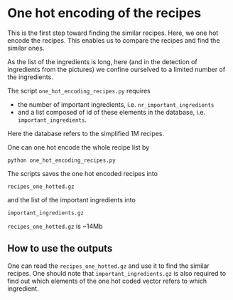 # One hot encoding of the recipes

This is the first step toward finding the similar recipes. Here, we one hot encode the recipes. This enables us to compare the recipes and find the similar ones.

As the list of the ingredients is long, here (and in the detection of ingredients from the pictures) we confine ourselved to a limited number of the ingredients. 

The script ```one_hot_encoding_recipes.py``` requires 
* the number of important ingredients, i.e. ```nr_important_ingredients``` 
* and a list composed of id of these elements in the database, i.e. ```important_ingredients```. 

Here the database refers to the simplified 1M recipes.

One can one hot encode the whole recipe list by

```
python one_hot_encoding_recipes.py
```

The scripts saves the one hot encoded recipes into 

```
recipes_one_hotted.gz
```

and the list of the important ingredients into

```
important_ingredients.gz
```

```recipes_one_hotted.gz``` is ~14Mb
## How to use the outputs
One can read the ```recipes_one_hotted.gz``` and use it to find the similar recipes. One should note that ```important_ingredients.gz``` is also required to find out which elements of the one hot coded vector refers to which ingredient.
